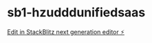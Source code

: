 # sb1-hzudddunifiedsaas

[Edit in StackBlitz next generation editor ⚡️](https://stackblitz.com/~/github.com/DeepSparkAi/sb1-hzudddunifiedsaas)